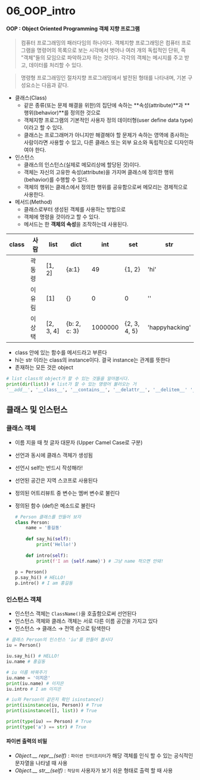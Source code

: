 # 06_OOP_intro

#### OOP : Object Oriented Programming 객체 지향 프로그램

>  컴퓨터 프로그래밍의 패러다임의 하나이다. 객체지향 프로그래밍은 컴퓨터 프로그램을 명령어의 목록으로 보는 시각에서 벗어나 여러 개의 독립적인 단위, 즉 "객체"들의 모임으로 파악하고자 하는 것이다. 각각의 객체는 메시지를 주고 받고, 데이터를 처리할 수 있다.

> 명령형 프로그래밍인 절차지향 프로그래밍에서 발전된 형태를 나타내며, 기본 구성요소는 다음과 같다.

- 클래스(Class) 
  * 같은 종류(또는 문제 해결을 위한)의 집단에 속하는 **속성(attribute)**과 **행위(behavior)**를 정의한 것으로 
  * 객체지향 프로그램의 기본적인 사용자 정의 데이터형(user define data type)이라고 할 수 있다. 
  * 클래스는 프로그래머가 아니지만 해결해야 할 문제가 속하는 영역에 종사하는 사람이라면 사용할 수 있고, 다른 클래스 또는 외부 요소와 독립적으로 디자인하여야 한다.
- 인스턴스 
  * 클래스의 인스턴스(실제로 메모리상에 할당된 것)이다.
  * 객체는 자신의 고유한 속성(attribute)을 가지며 클래스에 정의한 행위(behavior)를 수행할 수 있다.
  * 객체의 행위는 클래스에서 정의한 행위를 공유함으로써 메모리는 경제적으로 사용한다.
- 메서드(Method)
  * 클래스로부터 생성된 객체를 사용하는 방법으로 
  * 객체에 명령을 것이라고 할 수 있다.
  * 메서드는 한 **객체의 속성**을 조작하는데 사용된다.

  

| class | 사람   | list      | dict         | int     | set          | str            |
| ----- | ------ | --------- | ------------ | ------- | ------------ | -------------- |
|       | 곽동령 | [1, 2]    | {a:1}        | 49      | {1, 2}       | 'hi'           |
|       | 이유림 | [1]       | {}           | 0       | 0            | ''             |
|       | 이상택 | [2, 3, 4] | {b: 2, c: 3} | 1000000 | {2, 3, 4, 5} | 'happyhacking' |

- class 안에 있는 함수를 메서드라고 부른다
- hi는  str 이라는 class의 instance이다. 결국 instance는 관계를 뜻한다
- 존재하는 모든 것은 object



```python
# list class의 object가 할 수 있는 것들을 알아봅시다.
print(dir(list)) # list가 할 수 있는 명령어 불러오는 거
'__add__', '__class__', '__contains__', '__delattr__', '__delitem__' '__dir__', '__doc__', '__eq__', '__format__', '__ge__', '__getattribute__', '__getiem__','__gt__','__hash__','__iadd__','__imul__','__init__','__init_subclass__', '__iter__', '__le__', '__len__', '__lt__', '__mul__', '__ne__', '__new__', '__reduce__', '__reduce_ex__', '__repr__', '__reversed__', '__rmul__', '__setattr__', '__setitem__', '__sizeof__', '__str__', '__subclasshook__', 'append', 'clear', 'copy', 'count', 'extend', 'index', 'insert', 'pop', 'remove', 'reverse', 'sort'
```



## 클래스 및 인스턴스

### 클래스 객체 

- 이름 지을 때 첫 글자 대문자 (Upper Camel Case로 구분)

- 선언과 동시에 클래스 객체가 생성됨

- 선언시 self는 반드시 작성해라!

- 선언된 공간은 지역 스코프로 사용된다

- 정의된 어트리뷰트 중 변수는 멤버 변수로 불린다

- 정의된 함수 (def)은 메소드로 불린다

  ```python
  # Person 클래스를 만들어 보자
  class Person:
      name = '홍길동'
      
      def say_hi(self):
          print('Hello!')
          
      def intro(self):
          print(f'I am {self.name}') # 그냥 name 적으면 안돼!
          
  p = Person()
  p.say_hi() # HELLO!
  p.intro() # I am 홍길동
  ```

  

### 인스턴스 객체

- 인스턴스 객체는 `ClassName()`을 호출함으로써 선언된다
- 인스턴스 객체와 클래스 객체는 서로 다른 이름 공간을 가지고 있다
- 인스턴스 → 클래스  → 전역 순으로 탐색한다

```python
# 클래스 Person의 인스턴스 'iu'를 만들어 봅시다
iu = Person()

iu.say_hi() # HELLO!
iu.name # 홍길동

# iu 이름 바꿔주기
iu.name = '이지은'
print(iu.name) # 이지은
iu.intro # I am 이지은

# iu와 Person이 같은지 확인 isinstance()
print(isinstance(iu, Person)) # True
print(isinstance([], list)) # True

print(type(iu) == Person) # True
print(type('a') == str) # True
```



#### 파이썬 출력의 비밀

- *Object.__ repr__(self)*  : `파이썬 인터프리터`가 해당 객체를 인식 할 수 있는 공식적인 문자열을 나타낼 때 사용
- *Object.__ str__(self)*  : `적당히` 사용자가 보기 쉬운 형태로 출력 할 때 사용

